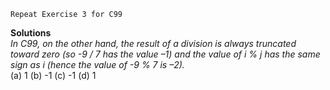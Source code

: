 ```
Repeat Exercise 3 for C99
```

**Solutions**  
*In C99, on the other hand, the result of a division is always
truncated toward zero (so -9 / 7 has the value –1) and the value of i % j has
the same sign as i (hence the value of -9 % 7 is –2).*  
(a) 1
(b) -1
(c) -1
(d) 1